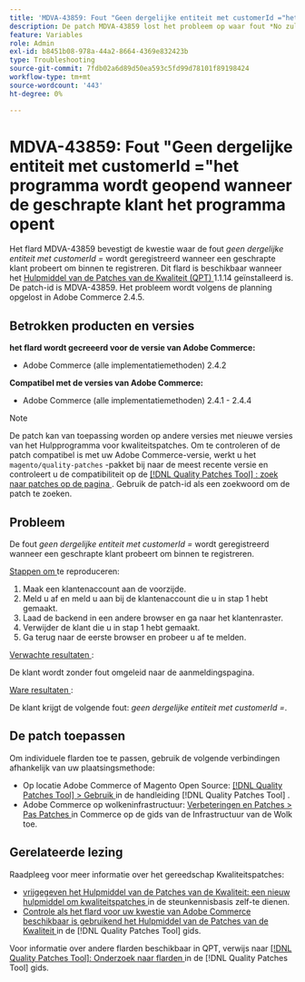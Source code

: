```yaml
---
title: 'MDVA-43859: Fout "Geen dergelijke entiteit met customerId ="het programma wordt geopend wanneer de geschrapte klant het programma opent'
description: De patch MDVA-43859 lost het probleem op waar fout *No zulk een entiteit met customerId =* wordt geregistreerd wanneer een geschrapte klant probeert om binnen te registreren. Deze patch is beschikbaar wanneer [Quality Patches Tool (QPT)] (https://experienceleague.adobe.com/en/docs/commerce-operations/tools/quality-patches-tool/quality-patches-tool-to-self-serve-quality-patches) 1.1.14 is geïnstalleerd. De patch-id is MDVA-43859. Het probleem wordt volgens de planning opgelost in Adobe Commerce 2.4.5.
feature: Variables
role: Admin
exl-id: b8451b08-978a-44a2-8664-4369e832423b
type: Troubleshooting
source-git-commit: 7fdb02a6d89d50ea593c5fd99d78101f89198424
workflow-type: tm+mt
source-wordcount: '443'
ht-degree: 0%

---
```


# MDVA-43859: Fout &quot;Geen dergelijke entiteit met customerId =&quot;het programma wordt geopend wanneer de geschrapte klant het programma opent

Het flard MDVA-43859 bevestigt de kwestie waar de fout *geen dergelijke entiteit met customerId =* wordt geregistreerd wanneer een geschrapte klant probeert om binnen te registreren. Dit flard is beschikbaar wanneer het [ Hulpmiddel van de Patches van de Kwaliteit (QPT) ](https://experienceleague.adobe.com/en/docs/commerce-operations/tools/quality-patches-tool/quality-patches-tool-to-self-serve-quality-patches) 1.1.14 geïnstalleerd is. De patch-id is MDVA-43859. Het probleem wordt volgens de planning opgelost in Adobe Commerce 2.4.5.

## Betrokken producten en versies

**het flard wordt gecreeerd voor de versie van Adobe Commerce:**

* Adobe Commerce (alle implementatiemethoden) 2.4.2

**Compatibel met de versies van Adobe Commerce:**

* Adobe Commerce (alle implementatiemethoden) 2.4.1 - 2.4.4

>[!NOTE]
>
>De patch kan van toepassing worden op andere versies met nieuwe versies van het Hulpprogramma voor kwaliteitspatches. Om te controleren of de patch compatibel is met uw Adobe Commerce-versie, werkt u het `magento/quality-patches` -pakket bij naar de meest recente versie en controleert u de compatibiliteit op de [[!DNL Quality Patches Tool] : zoek naar patches op de pagina ](https://experienceleague.adobe.com/en/docs/commerce-operations/tools/quality-patches-tool/quality-patches-tool-to-self-serve-quality-patches) . Gebruik de patch-id als een zoekwoord om de patch te zoeken.

## Probleem

De fout *geen dergelijke entiteit met customerId =* wordt geregistreerd wanneer een geschrapte klant probeert om binnen te registreren.

<u> Stappen om </u> te reproduceren:

1. Maak een klantenaccount aan de voorzijde.
1. Meld u af en meld u aan bij de klantenaccount die u in stap 1 hebt gemaakt.
1. Laad de backend in een andere browser en ga naar het klantenraster.
1. Verwijder de klant die u in stap 1 hebt gemaakt.
1. Ga terug naar de eerste browser en probeer u af te melden.

<u> Verwachte resultaten </u>:

De klant wordt zonder fout omgeleid naar de aanmeldingspagina.

<u> Ware resultaten </u>:

De klant krijgt de volgende fout: *geen dergelijke entiteit met customerId =*.

## De patch toepassen

Om individuele flarden toe te passen, gebruik de volgende verbindingen afhankelijk van uw plaatsingsmethode:

* Op locatie Adobe Commerce of Magento Open Source: [[!DNL Quality Patches Tool] > Gebruik ](/help/tools/quality-patches-tool/usage.md) in de handleiding [!DNL Quality Patches Tool] .
* Adobe Commerce op wolkeninfrastructuur: [ Verbeteringen en Patches > Pas Patches ](https://experienceleague.adobe.com/docs/commerce-cloud-service/user-guide/develop/upgrade/apply-patches.html) in Commerce op de gids van de Infrastructuur van de Wolk toe.

## Gerelateerde lezing

Raadpleeg voor meer informatie over het gereedschap Kwaliteitspatches:

* [ vrijgegeven het Hulpmiddel van de Patches van de Kwaliteit: een nieuw hulpmiddel om kwaliteitspatches ](https://experienceleague.adobe.com/en/docs/commerce-operations/tools/quality-patches-tool/quality-patches-tool-to-self-serve-quality-patches) in de steunkennisbasis zelf-te dienen.
* [ Controle als het flard voor uw kwestie van Adobe Commerce beschikbaar is gebruikend het Hulpmiddel van de Patches van de Kwaliteit ](/help/tools/quality-patches-tool/patches-available-in-qpt/check-patch-for-magento-issue-with-magento-quality-patches.md) in de [!DNL Quality Patches Tool] gids.

Voor informatie over andere flarden beschikbaar in QPT, verwijs naar [[!DNL Quality Patches Tool]: Onderzoek naar flarden ](https://experienceleague.adobe.com/tools/commerce-quality-patches/index.html) in de [!DNL Quality Patches Tool] gids.
